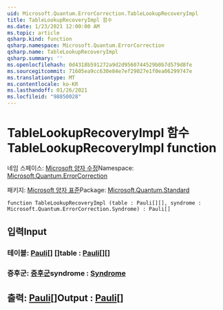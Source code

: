 ```yaml
---
uid: Microsoft.Quantum.ErrorCorrection.TableLookupRecoveryImpl
title: TableLookupRecoveryImpl 함수
ms.date: 1/23/2021 12:00:00 AM
ms.topic: article
qsharp.kind: function
qsharp.namespace: Microsoft.Quantum.ErrorCorrection
qsharp.name: TableLookupRecoveryImpl
qsharp.summary: ''
ms.openlocfilehash: 0d4318b591272a9d2d9560744529b0b7d579d8fe
ms.sourcegitcommit: 71605ea9cc630e84e7ef29027e1f0ea06299747e
ms.translationtype: MT
ms.contentlocale: ko-KR
ms.lasthandoff: 01/26/2021
ms.locfileid: "98850028"
---
```

# <a name="tablelookuprecoveryimpl-function"></a><span data-ttu-id="81be2-102">TableLookupRecoveryImpl 함수</span><span class="sxs-lookup"><span data-stu-id="81be2-102">TableLookupRecoveryImpl function</span></span>

<span data-ttu-id="81be2-103">네임 스페이스: [Microsoft 양자 수정](xref:Microsoft.Quantum.ErrorCorrection)</span><span class="sxs-lookup"><span data-stu-id="81be2-103">Namespace: [Microsoft.Quantum.ErrorCorrection](xref:Microsoft.Quantum.ErrorCorrection)</span></span>

<span data-ttu-id="81be2-104">패키지: [Microsoft 양자 표준](https://nuget.org/packages/Microsoft.Quantum.Standard)</span><span class="sxs-lookup"><span data-stu-id="81be2-104">Package: [Microsoft.Quantum.Standard](https://nuget.org/packages/Microsoft.Quantum.Standard)</span></span>




```qsharp
function TableLookupRecoveryImpl (table : Pauli[][], syndrome : Microsoft.Quantum.ErrorCorrection.Syndrome) : Pauli[]
```


## <a name="input"></a><span data-ttu-id="81be2-105">입력</span><span class="sxs-lookup"><span data-stu-id="81be2-105">Input</span></span>

### <a name="table--pauli"></a><span data-ttu-id="81be2-106">테이블: [Pauli](xref:microsoft.quantum.lang-ref.pauli)[] []</span><span class="sxs-lookup"><span data-stu-id="81be2-106">table : [Pauli](xref:microsoft.quantum.lang-ref.pauli)[][]</span></span>




### <a name="syndrome--syndrome"></a><span data-ttu-id="81be2-107">증후군: [증후군](xref:Microsoft.Quantum.ErrorCorrection.Syndrome)</span><span class="sxs-lookup"><span data-stu-id="81be2-107">syndrome : [Syndrome](xref:Microsoft.Quantum.ErrorCorrection.Syndrome)</span></span>





## <a name="output--pauli"></a><span data-ttu-id="81be2-108">출력: [Pauli](xref:microsoft.quantum.lang-ref.pauli)[]</span><span class="sxs-lookup"><span data-stu-id="81be2-108">Output : [Pauli](xref:microsoft.quantum.lang-ref.pauli)[]</span></span>

